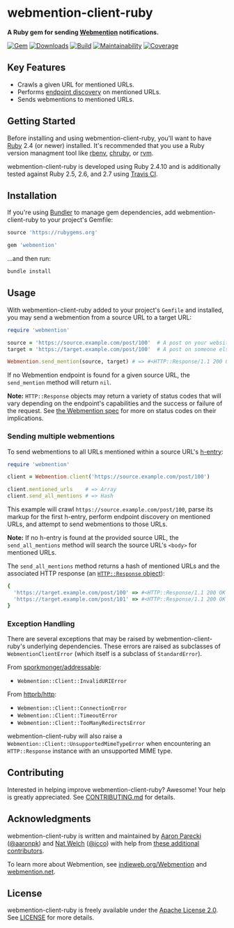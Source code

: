 # webmention-client-ruby

**A Ruby gem for sending [Webmention](https://indieweb.org/Webmention) notifications.**

[![Gem](https://img.shields.io/gem/v/webmention.svg?style=for-the-badge)](https://rubygems.org/gems/webmention)
[![Downloads](https://img.shields.io/gem/dt/webmention.svg?style=for-the-badge)](https://rubygems.org/gems/webmention)
[![Build](https://img.shields.io/travis/indieweb/webmention-client-ruby/master.svg?style=for-the-badge)](https://travis-ci.org/indieweb/webmention-client-ruby)
[![Maintainability](https://img.shields.io/codeclimate/maintainability/indieweb/webmention-client-ruby.svg?style=for-the-badge)](https://codeclimate.com/github/indieweb/webmention-client-ruby)
[![Coverage](https://img.shields.io/codeclimate/c/indieweb/webmention-client-ruby.svg?style=for-the-badge)](https://codeclimate.com/github/indieweb/webmention-client-ruby/code)

## Key Features

- Crawls a given URL for mentioned URLs.
- Performs [endpoint discovery](https://www.w3.org/TR/webmention/#sender-discovers-receiver-webmention-endpoint) on mentioned URLs.
- Sends webmentions to mentioned URLs.

## Getting Started

Before installing and using webmention-client-ruby, you'll want to have [Ruby](https://www.ruby-lang.org) 2.4 (or newer) installed. It's recommended that you use a Ruby version managment tool like [rbenv](https://github.com/rbenv/rbenv), [chruby](https://github.com/postmodern/chruby), or [rvm](https://github.com/rvm/rvm).

webmention-client-ruby is developed using Ruby 2.4.10 and is additionally tested against Ruby 2.5, 2.6, and 2.7 using [Travis CI](https://travis-ci.org/indieweb/webmention-client-ruby).

## Installation

If you're using [Bundler](https://bundler.io) to manage gem dependencies, add webmention-client-ruby to your project's Gemfile:

```ruby
source 'https://rubygems.org'

gem 'webmention'
```

…and then run:

```sh
bundle install
```

## Usage

With webmention-client-ruby added to your project's `Gemfile` and installed, you may send a webmention from a source URL to a target URL:

```ruby
require 'webmention'

source = 'https://source.example.com/post/100'  # A post on your website
target = 'https://target.example.com/post/100'  # A post on someone else's website

Webmention.send_mention(source, target) # => #<HTTP::Response/1.1 200 OK {…}>
```

If no Webmention endpoint is found for a given source URL, the `send_mention` method will return `nil`.

**Note:** `HTTP::Response` objects may return a variety of status codes that will vary depending on the endpoint's capabilities and the success or failure of the request. See [the Webmention spec](https://www.w3.org/TR/webmention/) for more on status codes on their implications.

### Sending multiple webmentions

To send webmentions to all URLs mentioned within a source URL's [h-entry](http://microformats.org/wiki/h-entry):

```ruby
require 'webmention'

client = Webmention.client('https://source.example.com/post/100')

client.mentioned_urls    # => Array
client.send_all_mentions # => Hash
```

This example will crawl `https://source.example.com/post/100`, parse its markup for the first h-entry, perform endpoint discovery on mentioned URLs, and attempt to send webmentions to those URLs.

**Note:** If no h-entry is found at the provided source URL, the `send_all_mentions` method will search the source URL's `<body>` for mentioned URLs.

The `send_all_mentions` method returns a hash of mentioned URLs and the associated HTTP response (an [`HTTP::Response` object](https://github.com/httprb/http/wiki/Response-Handling)):

```ruby
{
  'https://target.example.com/post/100' => #<HTTP::Response/1.1 200 OK {…}>,
  'https://target.example.com/post/101' => #<HTTP::Response/1.1 200 OK {…}>
}
```

### Exception Handling

There are several exceptions that may be raised by webmention-client-ruby's underlying dependencies. These errors are raised as subclasses of `WebmentionClientError` (which itself is a subclass of `StandardError`).

From [sporkmonger/addressable](https://github.com/sporkmonger/addressable):

- `Webmention::Client::InvalidURIError`

From [httprb/http](https://github.com/httprb/http):

- `Webmention::Client::ConnectionError`
- `Webmention::Client::TimeoutError`
- `Webmention::Client::TooManyRedirectsError`

webmention-client-ruby will also raise a `Webmention::Client::UnsupportedMimeTypeError` when encountering an `HTTP::Response` instance with an unsupported MIME type.

## Contributing

Interested in helping improve webmention-client-ruby? Awesome! Your help is greatly appreciated. See [CONTRIBUTING.md](https://github.com/indieweb/webmention-client-ruby/blob/master/CONTRIBUTING.md) for details.

## Acknowledgments

webmention-client-ruby is written and maintained by [Aaron Parecki](https://aaronparecki.com) ([@aaronpk](https://github.com/aaronpk)) and [Nat Welch](https://natwelch.com) ([@icco](https://github.com/icco)) with help from [these additional contributors](https://github.com/indieweb/webmention-client-ruby/graphs/contributors).

To learn more about Webmention, see [indieweb.org/Webmention](https://indieweb.org/Webmention) and [webmention.net](https://webmention.net).

## License

webmention-client-ruby is freely available under the [Apache License 2.0](https://www.apache.org/licenses/LICENSE-2.0.html). See [LICENSE](https://github.com/indieweb/webmention-client-ruby/blob/master/LICENSE) for more details.
